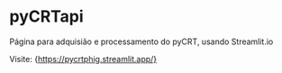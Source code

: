 # pyCRTapi

Página para adquisião e processamento do pyCRT, usando Streamlit.io

Visite: 
{https://pycrtphig.streamlit.app/}
